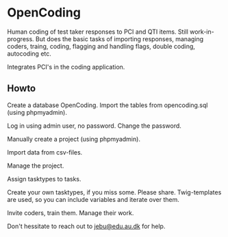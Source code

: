 # OpenCoding
Human coding of test taker responses to PCI and QTI items. Still work-in-progress. But does the basic tasks of importing responses, managing coders, traing, coding, flagging and handling flags, double coding, autocoding etc.

Integrates PCI's in the coding application.

## Howto
Create a database OpenCoding. Import the tables from opencoding.sql (using phpmyadmin).

Log in using admin user, no password. Change the password.

Manually create a project (using phpmyadmin).

Import data from csv-files. 

Manage the project. 

Assign tasktypes to tasks. 

Create your own tasktypes, if you miss some. Please share. Twig-templates are used, so you can include variables and iterate over them.

Invite coders, train them. Manage their work. 

Don't hessitate to reach out to jebu@edu.au.dk for help.
